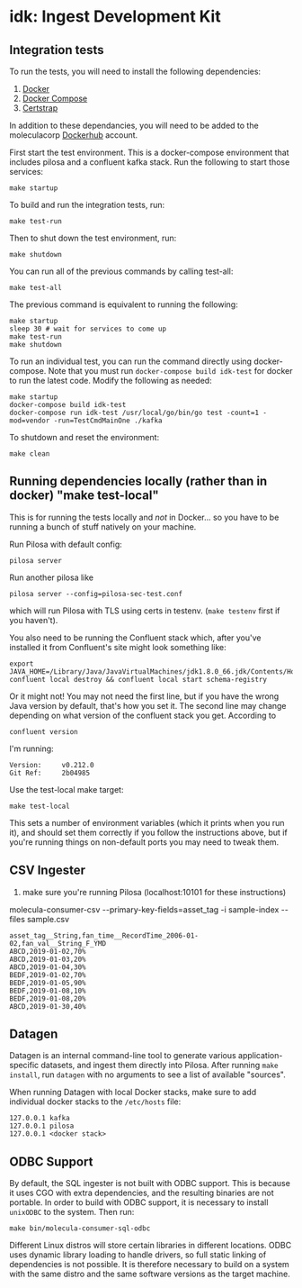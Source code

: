 # idk: Ingest Development Kit

## Integration tests

To run the tests, you will need to install the following dependencies:

1. [Docker](https://docs.docker.com/install/)
2. [Docker Compose](https://docs.docker.com/compose/install/)
3. [Certstrap](https://github.com/square/certstrap)

In addition to these dependancies, you will need to be added to the moleculacorp [Dockerhub](https://hub.docker.com/orgs/moleculacorp) account.

First start the test environment. This is a docker-compose environment that includes pilosa and a confluent kafka stack. Run the following to start those services:

    make startup

To build and run the integration tests, run:

    make test-run

Then to shut down the test environment, run:

    make shutdown

You can run all of the previous commands by calling test-all:

    make test-all

The previous command is equivalent to running the following:

    make startup
    sleep 30 # wait for services to come up
    make test-run
    make shutdown

To run an individual test, you can run the command directly using docker-compose. Note that you must run `docker-compose build idk-test` for docker to run the latest code. Modify the following as needed:

    make startup
    docker-compose build idk-test
    docker-compose run idk-test /usr/local/go/bin/go test -count=1 -mod=vendor -run=TestCmdMainOne ./kafka

To shutdown and reset the environment:

    make clean

## Running dependencies locally (rather than in docker) "make test-local"

This is for running the tests locally and *not* in Docker... so you
have to be running a bunch of stuff natively on your machine.

Run Pilosa with default config:

	pilosa server

Run another pilosa like

	pilosa server --config=pilosa-sec-test.conf

which will run Pilosa with TLS using certs in testenv. (`make testenv` first if you haven't).

You also need to be running the Confluent stack which, after you've
installed it from Confluent's site might look something like:

	export JAVA_HOME=/Library/Java/JavaVirtualMachines/jdk1.8.0_66.jdk/Contents/Home
	confluent local destroy && confluent local start schema-registry

Or it might not! You may not need the first line, but if you have the
wrong Java version by default, that's how you set it. The second line
may change depending on what version of the confluent stack you get. According to

	confluent version

I'm running:

	Version:     v0.212.0
	Git Ref:     2b04985

Use the test-local make target:

	make test-local

This sets a number of environment variables (which it prints when you
run it), and should set them correctly if you follow the instructions
above, but if you're running things on non-default ports you may need
to tweak them.

## CSV Ingester

1. make sure you're running Pilosa (localhost:10101 for these instructions)

molecula-consumer-csv --primary-key-fields=asset_tag -i sample-index --files sample.csv

    asset_tag__String,fan_time__RecordTime_2006-01-02,fan_val__String_F_YMD
    ABCD,2019-01-02,70%
    ABCD,2019-01-03,20%
    ABCD,2019-01-04,30%
    BEDF,2019-01-02,70%
    BEDF,2019-01-05,90%
    BEDF,2019-01-08,10%
    BEDF,2019-01-08,20%
    ABCD,2019-01-30,40%

## Datagen
Datagen is an internal command-line tool to generate various application-specific datasets, and ingest them directly into Pilosa. After running `make install`, run `datagen` with no arguments to see a list of available "sources".

When running Datagen with local Docker stacks, make sure to add individual docker stacks to the `/etc/hosts` file:

    127.0.0.1 kafka
    127.0.0.1 pilosa
    127.0.0.1 <docker stack>

## ODBC Support

By default, the SQL ingester is not built with ODBC support.
This is because it uses CGO with extra dependencies, and the resulting binaries are not portable.
In order to build with ODBC support, it is necessary to install `unixODBC` to the system.
Then run:
```
make bin/molecula-consumer-sql-odbc
```

Different Linux distros will store certain libraries in different locations.
ODBC uses dynamic library loading to handle drivers, so full static linking of dependencies is not possible.
It is therefore necessary to build on a system with the same distro and the same software versions as the target machine.

